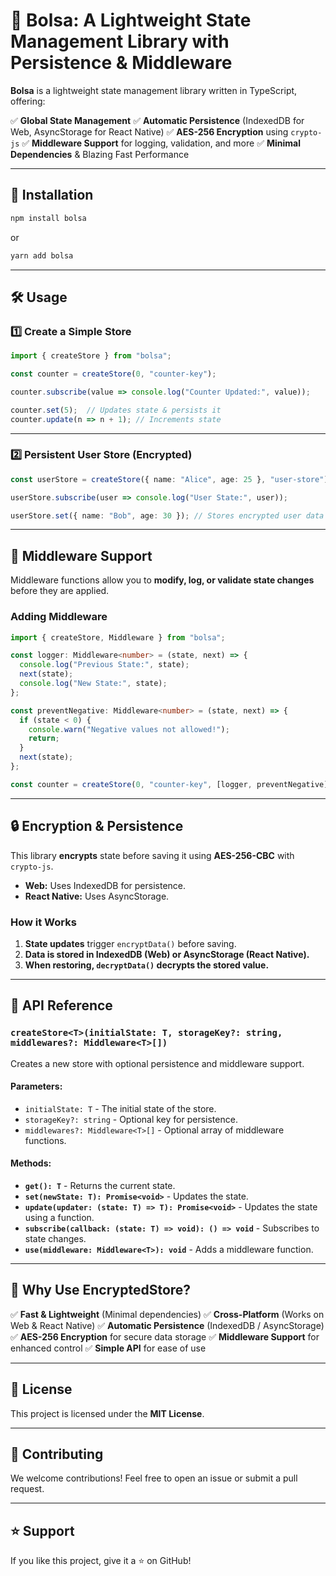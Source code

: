 # 🔐 Bolsa: A Lightweight State Management Library with Persistence & Middleware

**Bolsa** is a lightweight state management library written in TypeScript, offering:

✅ **Global State Management**
✅ **Automatic Persistence** (IndexedDB for Web, AsyncStorage for React Native)
✅ **AES-256 Encryption** using `crypto-js`
✅ **Middleware Support** for logging, validation, and more
✅ **Minimal Dependencies** & Blazing Fast Performance

---

## 🚀 Installation

```sh
npm install bolsa
```

or

```sh
yarn add bolsa
```

---

## 🛠️ Usage

### **1️⃣ Create a Simple Store**
```typescript
import { createStore } from "bolsa";

const counter = createStore(0, "counter-key");

counter.subscribe(value => console.log("Counter Updated:", value));

counter.set(5);  // Updates state & persists it
counter.update(n => n + 1); // Increments state
```

---

### **2️⃣ Persistent User Store (Encrypted)**
```typescript
const userStore = createStore({ name: "Alice", age: 25 }, "user-store");

userStore.subscribe(user => console.log("User State:", user));

userStore.set({ name: "Bob", age: 30 }); // Stores encrypted user data
```

---

## 🔐 Middleware Support
Middleware functions allow you to **modify, log, or validate state changes** before they are applied.

### **Adding Middleware**
```typescript
import { createStore, Middleware } from "bolsa";

const logger: Middleware<number> = (state, next) => {
  console.log("Previous State:", state);
  next(state);
  console.log("New State:", state);
};

const preventNegative: Middleware<number> = (state, next) => {
  if (state < 0) {
    console.warn("Negative values not allowed!");
    return;
  }
  next(state);
};

const counter = createStore(0, "counter-key", [logger, preventNegative]);
```

---

## 🔒 Encryption & Persistence
This library **encrypts** state before saving it using **AES-256-CBC** with `crypto-js`.

- **Web:** Uses IndexedDB for persistence.
- **React Native:** Uses AsyncStorage.

### **How it Works**
1. **State updates** trigger `encryptData()` before saving.
2. **Data is stored in IndexedDB (Web) or AsyncStorage (React Native).**
3. **When restoring, `decryptData()` decrypts the stored value.**

---

## 📜 API Reference

### `createStore<T>(initialState: T, storageKey?: string, middlewares?: Middleware<T>[])`
Creates a new store with optional persistence and middleware support.

#### Parameters:
- `initialState: T` - The initial state of the store.
- `storageKey?: string` - Optional key for persistence.
- `middlewares?: Middleware<T>[]` - Optional array of middleware functions.

#### Methods:
- **`get(): T`** - Returns the current state.
- **`set(newState: T): Promise<void>`** - Updates the state.
- **`update(updater: (state: T) => T): Promise<void>`** - Updates the state using a function.
- **`subscribe(callback: (state: T) => void): () => void`** - Subscribes to state changes.
- **`use(middleware: Middleware<T>): void`** - Adds a middleware function.

---

## 📌 Why Use EncryptedStore?
✅ **Fast & Lightweight** (Minimal dependencies)
✅ **Cross-Platform** (Works on Web & React Native)
✅ **Automatic Persistence** (IndexedDB / AsyncStorage)
✅ **AES-256 Encryption** for secure data storage
✅ **Middleware Support** for enhanced control
✅ **Simple API** for ease of use

---

## 📜 License
This project is licensed under the **MIT License**.

---

## 🙌 Contributing
We welcome contributions! Feel free to open an issue or submit a pull request.

---

## ⭐ Support
If you like this project, give it a ⭐ on GitHub!


